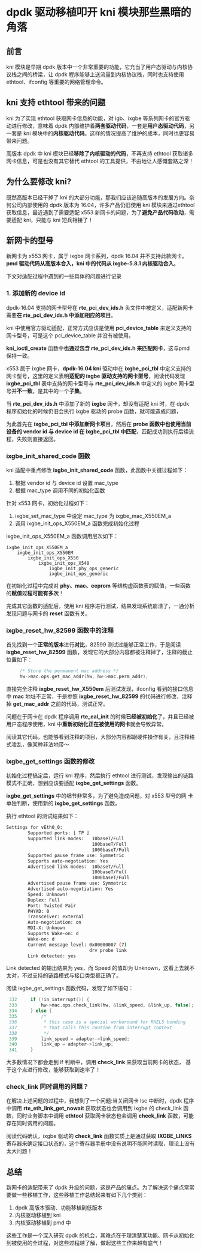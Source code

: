 # dpdk 驱动移植叩开 kni 模块那些黑暗的角落
## 前言
kni 模块是早期 dpdk 版本中一个非常重要的功能，它充当了用户态驱动与内核协议栈之间的桥梁，让 dpdk 程序能够上送流量到内核协议栈，同时也支持使用ethtool、ifconfig 等重要的网络管理命令。

## kni 支持 ethtool 带来的问题
kni 为了实现 ethtool 获取网卡信息的功能，对 igb、ixgbe 等系列网卡的官方驱动进行修改，意味着 dpdk 内部维护着**两套驱动代码**，一套是**用户态驱动代码**，另一套是 kni 模块中的**内核驱动代码**。这样的情况提高了维护的成本，同时也更容易带来问题。

高版本 dpdk 中 kni 模块已经**移除了内核驱动的代码**，不再支持 ethtool 获取诸多网卡信息，可是也没有其它替代 ethtool 的工具提供，不由地让人感慨套路之深！

## 为什么要修改 kni?
既然高版本已经干掉了 kni 的大部分功能，那我们应该追随高版本的发展方向。奈何公司内部使用的 dpdk 版本为 16.04，许多产品仍旧使用 kni 模块来通过ethtool 获取信息，最近遇到了需要适配 x553 新网卡的问题，为了**避免产品代码改动**，需要适配 kni，只能与 kni 短兵相接了！

## 新网卡的型号
新网卡为 x553 网卡，属于 ixgbe 网卡系列，dpdk 16.04 并不支持此款网卡。**pmd 驱动代码从高版本合入，kni 中的代码从 ixgbe-5.8.1 内核驱动合入**。

下文对适配过程中遇到的一些具体的问题进行记录
### 1. 添加新的 device id 

dpdk-16.04 支持的网卡型号在 **rte_pci_dev_ids.h** 头文件中被定义，适配新网卡需要**在 rte_pci_dev_ids.h 中添加相应的项目**。

kni 中使用官方驱动适配，正常方式应该是使用 **pci_device_table** 来定义支持的网卡型号，可是这个 pci_device_table 并没有被使用。

**kni_ioctl_create** 函数中**也通过包含 rte_pci_dev_ids.h 来匹配网卡**，这与pmd 保持一致。

x553 属于 ixgbe 网卡，**dpdk-16.04 kni** 驱动中在 **ixgbe_pci_tbl** 中定义支持的网卡型号，这里的定义表明**适配的 ixgbe 驱动支持的网卡型号**，阅读代码发现 **ixgbe_pci_tbl** 表中支持的网卡型号与 **rte_pci_dev_ids.h** 中定义的 ixgbe 网卡型号并**不一致**，是其中的一个**子集**。

当 **rte_pci_dev_ids.h** 中添加了新的 **ixgbe** 网卡，却没有适配 kni 时，在 dpdk 程序初始化的时候仍旧会执行 ixgbe 驱动的 probe 函数，就可能造成问题，

为此首先在 **ixgbe_pci_tbl 中添加新网卡项**目，然后在 **probe 函数中也使用当前设备的 vendor id 与 device id 在 ixgbe_pci_tbl 中匹配**，匹配成功则执行后续流程，失败则直接返回。

### ixgbe_init_shared_code 函数

kni 适配中重点修改 **ixgbe_init_shared_code** 函数，此函数中关键过程如下：

1. 根据 vendor id 与 device id 设置 mac_type
2. 根据 mac_type 调用不同的初始化函数

针对 x553 网卡，初始化过程如下：

1. ixgbe_set_mac_type 中设定 mac_type 为 ixgbe_mac_X550EM_a
2. 调用 ixgbe_init_ops_X550EM_a 函数完成初始化过程

ixgbe_init_ops_X550EM_a 函数调用层次如下：

```
ixgbe_init_ops_X550EM_a
    ixgbe_init_ops_X550EM
        ixgbe_init_ops_X550
            ixgbe_init_ops_X540
                ixgbe_init_phy_ops_generic
                ixgbe_init_ops_generic
```

在初始化过程中完成对 **phy、mac、eeprom** 等结构虚函数表的赋值，一些函数的**赋值过程可能有多次**！

完成其它函数的适配后，使用 kni 程序进行测试，结果发现系统崩溃了，一通分析发现问题与网卡的 **reset** 函数有关。

### ixgbe_reset_hw_82599 函数中的注释
首先找到一个**正常的版本**进行**对比**，82599 测试过能够正常工作，于是阅读 **ixgbe_reset_hw_82599** 函数，发现它的大部分内容都被注释掉了，注释的截止位置如下：

```c
     /* Store the permanent mac address */
     hw->mac.ops.get_mac_addr(hw, hw->mac.perm_addr);
```

直接完全注释 **ixgbe_reset_hw_X550em** 后测试发现，ifconfig 看到的接口信息中 **mac** 地址不正常，于是参照 **ixgbe_reset_hw_82599** 的代码进行修改，注释掉 **get_mac_addr** 之前的代码，测试正常。

问题在于网卡在 dpdk 程序调用 **rte_eal_init** 的时候**已经被初始化**了，并且已经被用户态程序使用，kni 中**重新初始化正在被使用的网卡**就会导致异常。

阅读其它代码，也能够看到注释的项目，大部分内容都跟硬件操作有关，且注释格式凌乱，像某种非法地带～

### ixgbe_get_settings 函数的修改

初始化过程搞定后，运行 kni 程序，然后执行 ethtool 进行测试，发现输出的链路模式不正确，想到应该要适配 **ixgbe_get_settings** 函数。

**ixgbe_get_settings** 中的细节非常多，为了避免造成问题，对 x553 型号的网
卡单独判断，使用新的 **ixgbe_get_settings** 函数。

执行 ethtool 的测试结果如下：

```bash
Settings for vEth0_0:
        Supported ports: [ TP ]
        Supported link modes:   10baseT/Full
                                100baseT/Full
                                1000baseT/Full
        Supported pause frame use: Symmetric
        Supports auto-negotiation: Yes
        Advertised link modes:  10baseT/Full
                                100baseT/Full
                                1000baseT/Full
        Advertised pause frame use: Symmetric
        Advertised auto-negotiation: Yes
        Speed: Unknown!
        Duplex: Full
        Port: Twisted Pair
        PHYAD: 0
        Transceiver: external
        Auto-negotiation: on
        MDI-X: Unknown
        Supports Wake-on: d
        Wake-on: d
        Current message level: 0x00000007 (7)
                               drv probe link
        Link detected: yes
```

Link detected 的输出结果为 yes，而 Speed 的值却为 Unknown，这看上去就不太对，不过支持的链路模式与接口类型都正确了。

阅读 ixgbe_get_settings 函数代码，发现了如下语句：

```c
 332     if (!in_interrupt()) {
 333         hw->mac.ops.check_link(hw, &link_speed, &link_up, false);
 334     } else { 
 335         /*
 336          * this case is a special workaround for RHEL5 bonding
 337          * that calls this routine from interrupt context
 338          */
 339         link_speed = adapter->link_speed;
 340         link_up = adapter->link_up;
 341     }
```

大多数情况下都会走到 if 判断中，调用 **check_link** 来获取当前网卡的状态，
基于这个点进行修改，能够获取到速率了！

### check_link 同时调用的问题？
在解决上述问题的过程中，我想到了一个问题:当关闭网卡 lsc 中断时，dpdk 程序中调用 **rte_eth_link_get_nowait** 获取状态也会调用到 ixgbe 的 check_link 函数，同时业务脚本中调用 **ethtool** 获取网卡状态也会调用 **check_link** 函数，可能存在同时调用的问题。

阅读代码确认，ixgbe 驱动的 **check_link** 函数实质上是通过获取 **IXGBE_LINKS** 寄存器来确定接口状态的，这个寄存器手册中没有说明不能同时读取，理论上没有太大问题！

## 总结
新网卡的适配带来了 dpdk 升级的问题，这是产品的痛点。为了解决这个痛点常常要做一些移植工作，这些移植工作总结起来有如下几个类别：

1. dpdk 高版本驱动、功能移植到低版本
2. 内核驱动移植到 kni
3. 内核驱动移植到 pmd 中

这些工作是一个深入研究 dpdk 的机会，其难点在于理清楚某功能、网卡从初始化到被使用的全过程，对这些过程越了解，做起这些工作来越有底气！